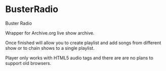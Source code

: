 BusterRadio
===========

Buster Radio 

Wrapper for Archive.org live show archive.  

Once finished will allow you to create playlist and add songs from different show or to chain shows to a single playlist.  

Player only works with HTML5 audio tags and there are are no plans to support old browsers.

